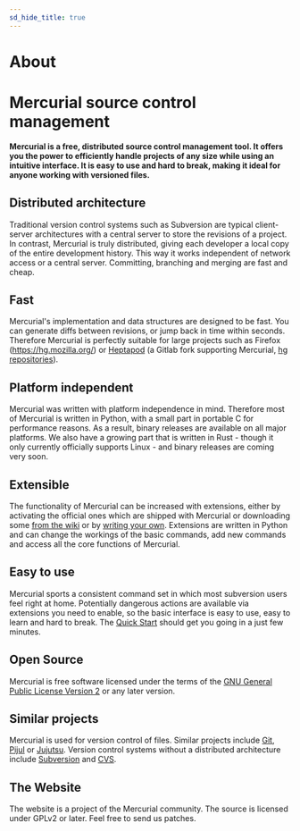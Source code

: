 ```yaml
---
sd_hide_title: true
---
```


# About

# Mercurial source control management

**Mercurial is a free, distributed source control management tool. It offers you the
power to efficiently handle projects of any size while using an intuitive interface. It
is easy to use and hard to break, making it ideal for anyone working with versioned
files.**

## Distributed architecture

Traditional version control systems such as Subversion are typical client-server
architectures with a central server to store the revisions of a project. In contrast,
Mercurial is truly distributed, giving each developer a local copy of the entire
development history. This way it works independent of network access or a central server.
Committing, branching and merging are fast and cheap.

## Fast

Mercurial's implementation and data structures are designed to be fast. You can generate
diffs between revisions, or jump back in time within seconds. Therefore Mercurial is
perfectly suitable for large projects such as Firefox (https://hg.mozilla.org/) or
[Heptapod] (a Gitlab fork supporting Mercurial,
[hg repositories](https://foss.heptapod.net/heptapod/)).

## Platform independent

Mercurial was written with platform independence in mind. Therefore most of Mercurial is
written in Python, with a small part in portable C for performance reasons. As a result,
binary releases are available on all major platforms. We also have a growing part that is
written in Rust - though it only currently officially supports Linux - and binary
releases are coming very soon.

## Extensible

The functionality of Mercurial can be increased with extensions, either by activating the
official ones which are shipped with Mercurial or downloading some
[from the wiki](https://www.mercurial-scm.org/wiki/UsingExtensions) or by
[writing your own](https://www.mercurial-scm.org/wiki/WritingExtensions). Extensions are
written in Python and can change the workings of the basic commands, add new commands and
access all the core functions of Mercurial.

## Easy to use

Mercurial sports a consistent command set in which most subversion users feel right at
home. Potentially dangerous actions are available via extensions you need to enable, so
the basic interface is easy to use, easy to learn and hard to break. The
[Quick Start](./quickstart.md) should get you going in a just few minutes.

## Open Source

Mercurial is free software licensed under the terms of the
[GNU General Public License Version 2](http://www.gnu.org/licenses/gpl-2.0.txt) or any
later version.

## Similar projects

Mercurial is used for version control of files. Similar projects include [Git], [Pijul]
or [Jujutsu]. Version control systems without a distributed architecture include
[Subversion] and [CVS].

## The Website

The website is a project of the Mercurial community. The source is licensed under GPLv2
or later. Feel free to send us patches.

[cvs]: https://www.nongnu.org/cvs/
[git]: https://git-scm.com/
[heptapod]: https://heptapod.net/
[jujutsu]: https://github.com/jj-vcs/jj
[pijul]: https://pijul.org/
[subversion]: https://subversion.apache.org/

